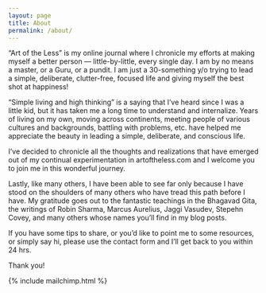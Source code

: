 ```yaml
---
layout: page
title: About
permalink: /about/
---
```

“Art of the Less” is my online journal where I chronicle my efforts at making myself a better person — little-by-little, every single day. I am by no means a master, or a Guru, or a pundit. I am just a 30-something y/o trying to lead a simple, deliberate, clutter-free, focused life and giving myself the best shot at happiness!

“Simple living and high thinking” is a saying that I’ve heard since I was a little kid, but it has taken me a long time to understand and internalize. Years of living on my own, moving across continents, meeting people of various cultures and backgrounds, battling with problems, etc. have helped me appreciate the beauty in leading a simple, deliberate, and conscious life.

I’ve decided to chronicle all the thoughts and realizations that have emerged out of my continual experimentation in artoftheless.com and I welcome you to join me in this wonderful journey.

Lastly, like many others, I have been able to see far only because I have stood on the shoulders of many others who have tread this path before I have. My gratitude goes out to the fantastic teachings in the Bhagavad Gita, the writings of Robin Sharma, Marcus Aurelius, Jaggi Vasudev, Stepehn Covey, and many others whose names you’ll find in my blog posts.

If you have some tips to share, or you’d like to point me to some resources, or simply say hi, please use the contact form and I’ll get back to you within 24 hrs.

Thank you!

<div>
  {% include mailchimp.html %}
</div>
